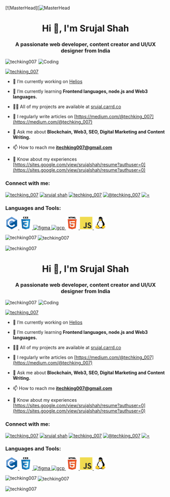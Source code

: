 [![MasterHead][![MasterHead](https://camo.githubusercontent.com/ae3afb981bdef9bb987bb33bcaceb705fd8c688293896c74b1ef43745c9b1b39/68747470733a2f2f6d656469612e646973636f72646170702e6e65742f6174746163686d656e74732f3931303337343435323033323835323030392f313032313433363931393535383731373538302f426c75655f50726f66657373696f6e616c5f477261706869635f44657369676e65725f50726f66696c655f4c696e6b6564496e5f42616e6e65725f2e6769663f77696474683d31303235266865696768743d323536)

<h1 align="center">Hi 👋, I'm Srujal Shah</h1>
<h3 align="center">A passionate web developer, content creator and UI/UX designer from India</h3>

<img align="right" alt="Coding" width="400" src="https://cdn.dribbble.com/users/1162077/screenshots/3848914/programmer.gif">

<p align="left"> <img src="https://komarev.com/ghpvc/?username=techking007&label=Profile%20views&color=0e75b6&style=flat" alt="techking007" /> </p>

<p align="left"> <a href="https://twitter.com/techking_007" target="blank"><img src="https://img.shields.io/twitter/follow/techking_007?logo=twitter&style=for-the-badge" alt="techking_007" /></a> </p>

- 🔭 I’m currently working on [Helios](https://devfolio.co/projects/helios-a88d)

- 🌱 I’m currently learning **Frontend languages, node.js and Web3 languages.**

- 👨‍💻 All of my projects are available at [srujal.carrd.co](srujal.carrd.co)

- 📝 I regularly write articles on [https://medium.com/@techking_007](https://medium.com/@techking_007)

- 💬 Ask me about **Blockchain, Web3, SEO, Digital Marketing and Content Writing.**

- 📫 How to reach me **itechking007@gmail.com**

- 📄 Know about my experiences [https://sites.google.com/view/srujalshah/resume?authuser=0](https://sites.google.com/view/srujalshah/resume?authuser=0)

<h3 align="left">Connect with me:</h3>
<p align="left">
<a href="https://twitter.com/techking_007" target="blank"><img align="center" src="https://raw.githubusercontent.com/rahuldkjain/github-profile-readme-generator/master/src/images/icons/Social/twitter.svg" alt="techking_007" height="30" width="40" /></a>
<a href="https://linkedin.com/in/srujal shah" target="blank"><img align="center" src="https://raw.githubusercontent.com/rahuldkjain/github-profile-readme-generator/master/src/images/icons/Social/linked-in-alt.svg" alt="srujal shah" height="30" width="40" /></a>
<a href="https://instagram.com/techking_007" target="blank"><img align="center" src="https://raw.githubusercontent.com/rahuldkjain/github-profile-readme-generator/master/src/images/icons/Social/instagram.svg" alt="techking_007" height="30" width="40" /></a>
<a href="https://medium.com/@techking_007" target="blank"><img align="center" src="https://raw.githubusercontent.com/rahuldkjain/github-profile-readme-generator/master/src/images/icons/Social/medium.svg" alt="@techking_007" height="30" width="40" /></a>
<a href="https://discord.gg/=" target="blank"><img align="center" src="https://raw.githubusercontent.com/rahuldkjain/github-profile-readme-generator/master/src/images/icons/Social/discord.svg" alt="=" height="30" width="40" /></a>
</p>

<h3 align="left">Languages and Tools:</h3>
<p align="left"> <a href="https://www.cprogramming.com/" target="_blank" rel="noreferrer"> <img src="https://raw.githubusercontent.com/devicons/devicon/master/icons/c/c-original.svg" alt="c" width="40" height="40"/> </a> <a href="https://www.w3schools.com/css/" target="_blank" rel="noreferrer"> <img src="https://raw.githubusercontent.com/devicons/devicon/master/icons/css3/css3-original-wordmark.svg" alt="css3" width="40" height="40"/> </a> <a href="https://www.figma.com/" target="_blank" rel="noreferrer"> <img src="https://www.vectorlogo.zone/logos/figma/figma-icon.svg" alt="figma" width="40" height="40"/> </a> <a href="https://cloud.google.com" target="_blank" rel="noreferrer"> <img src="https://www.vectorlogo.zone/logos/google_cloud/google_cloud-icon.svg" alt="gcp" width="40" height="40"/> </a> <a href="https://www.w3.org/html/" target="_blank" rel="noreferrer"> <img src="https://raw.githubusercontent.com/devicons/devicon/master/icons/html5/html5-original-wordmark.svg" alt="html5" width="40" height="40"/> </a> <a href="https://developer.mozilla.org/en-US/docs/Web/JavaScript" target="_blank" rel="noreferrer"> <img src="https://raw.githubusercontent.com/devicons/devicon/master/icons/javascript/javascript-original.svg" alt="javascript" width="40" height="40"/> </a> <a href="https://www.linux.org/" target="_blank" rel="noreferrer"> <img src="https://raw.githubusercontent.com/devicons/devicon/master/icons/linux/linux-original.svg" alt="linux" width="40" height="40"/> </a> </p>

<p><img align="left" src="https://github-readme-stats.vercel.app/api/top-langs?username=techking007&show_icons=true&locale=en&layout=compact" alt="techking007" /></p>

<p>&nbsp;<img align="center" src="https://github-readme-stats.vercel.app/api?username=techking007&show_icons=true&locale=en" alt="techking007" /></p>

<p><img align="center" src="https://github-readme-streak-stats.herokuapp.com/?user=techking007&" alt="techking007" /></p>


<h1 align="center">Hi 👋, I'm Srujal Shah</h1>
<h3 align="center">A passionate web developer, content creator and UI/UX designer from India</h3>

<img align="right" alt="Coding" width="400" src="https://cdn.dribbble.com/users/1162077/screenshots/3848914/programmer.gif">

<p align="left"> <img src="https://komarev.com/ghpvc/?username=techking007&label=Profile%20views&color=0e75b6&style=flat" alt="techking007" /> </p>

<p align="left"> <a href="https://twitter.com/techking_007" target="blank"><img src="https://img.shields.io/twitter/follow/techking_007?logo=twitter&style=for-the-badge" alt="techking_007" /></a> </p>

- 🔭 I’m currently working on [Helios](https://devfolio.co/projects/helios-a88d)

- 🌱 I’m currently learning **Frontend languages, node.js and Web3 languages.**

- 👨‍💻 All of my projects are available at [srujal.carrd.co](srujal.carrd.co)

- 📝 I regularly write articles on [https://medium.com/@techking_007](https://medium.com/@techking_007)

- 💬 Ask me about **Blockchain, Web3, SEO, Digital Marketing and Content Writing.**

- 📫 How to reach me **itechking007@gmail.com**

- 📄 Know about my experiences [https://sites.google.com/view/srujalshah/resume?authuser=0](https://sites.google.com/view/srujalshah/resume?authuser=0)

<h3 align="left">Connect with me:</h3>
<p align="left">
<a href="https://twitter.com/techking_007" target="blank"><img align="center" src="https://raw.githubusercontent.com/rahuldkjain/github-profile-readme-generator/master/src/images/icons/Social/twitter.svg" alt="techking_007" height="30" width="40" /></a>
<a href="https://linkedin.com/in/techking007" target="blank"><img align="center" src="https://raw.githubusercontent.com/rahuldkjain/github-profile-readme-generator/master/src/images/icons/Social/linked-in-alt.svg" alt="srujal shah" height="30" width="40" /></a>
<a href="https://instagram.com/techking_007" target="blank"><img align="center" src="https://raw.githubusercontent.com/rahuldkjain/github-profile-readme-generator/master/src/images/icons/Social/instagram.svg" alt="techking_007" height="30" width="40" /></a>
<a href="https://medium.com/@techking_007" target="blank"><img align="center" src="https://raw.githubusercontent.com/rahuldkjain/github-profile-readme-generator/master/src/images/icons/Social/medium.svg" alt="@techking_007" height="30" width="40" /></a>
<a href="http://discordapp.com/users/techking_007#9248" target="blank"><img align="center" src="https://raw.githubusercontent.com/rahuldkjain/github-profile-readme-generator/master/src/images/icons/Social/discord.svg" alt="=" height="30" width="40" /></a>
</p>

<h3 align="left">Languages and Tools:</h3>
<p align="left"> <a href="https://www.cprogramming.com/" target="_blank" rel="noreferrer"> <img src="https://raw.githubusercontent.com/devicons/devicon/master/icons/c/c-original.svg" alt="c" width="40" height="40"/> </a> <a href="https://www.w3schools.com/css/" target="_blank" rel="noreferrer"> <img src="https://raw.githubusercontent.com/devicons/devicon/master/icons/css3/css3-original-wordmark.svg" alt="css3" width="40" height="40"/> </a> <a href="https://www.figma.com/" target="_blank" rel="noreferrer"> <img src="https://www.vectorlogo.zone/logos/figma/figma-icon.svg" alt="figma" width="40" height="40"/> </a> <a href="https://cloud.google.com" target="_blank" rel="noreferrer"> <img src="https://www.vectorlogo.zone/logos/google_cloud/google_cloud-icon.svg" alt="gcp" width="40" height="40"/> </a> <a href="https://www.w3.org/html/" target="_blank" rel="noreferrer"> <img src="https://raw.githubusercontent.com/devicons/devicon/master/icons/html5/html5-original-wordmark.svg" alt="html5" width="40" height="40"/> </a> <a href="https://developer.mozilla.org/en-US/docs/Web/JavaScript" target="_blank" rel="noreferrer"> <img src="https://raw.githubusercontent.com/devicons/devicon/master/icons/javascript/javascript-original.svg" alt="javascript" width="40" height="40"/> </a> <a href="https://www.linux.org/" target="_blank" rel="noreferrer"> <img src="https://raw.githubusercontent.com/devicons/devicon/master/icons/linux/linux-original.svg" alt="linux" width="40" height="40"/> </a> </p>

<p><img align="left" src="https://github-readme-stats.vercel.app/api/top-langs?username=techking007&show_icons=true&locale=en&layout=compact" alt="techking007" /></p>

<p>&nbsp;<img align="center" src="https://github-readme-stats.vercel.app/api?username=techking007&show_icons=true&locale=en" alt="techking007" /></p>

<p><img align="center" src="https://github-readme-streak-stats.herokuapp.com/?user=techking007&" alt="techking007" /></p>
